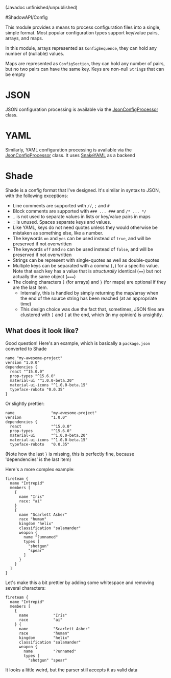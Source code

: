 (Javadoc unfinished/unpublished)

#ShadowAPI/Config

This module provides a means to process configuration files into a single, simple format. Most popular configuration
types support key/value pairs, arrays, and maps.

In this module, arrays represented as `ConfigSequence`, they can hold any number of (nullable) values.

Maps are represented as `ConfigSection`, they can hold any number of pairs, but no two pairs can have the same key.
Keys are non-null `String`s that can be empty

# JSON
JSON configuration processing is available via the
[JsonConfigProcessor](src/info/malignantshadow/api/config/processor/types/JsonConfigProcessor.kt) class.

# YAML
Similarly, YAML configuration processing is available via the
[JsonConfigProcessor](src/info/malignantshadow/api/config/processor/types/JsonConfigProcessor.kt) class. It uses
[SnakeYAML](//bitbucket.org/asomov/snakeyaml) as a backend

# Shade
Shade is a config  format that I've designed. It's similar in syntax to JSON, with the following exceptions:
* Line comments are supported with `//`, `;` and `#`
* Block comments are supported with `### ... ###` and `/* ... */`
* `,` is not used to separate values in lists or key/value pairs in maps
* `:` is unused. Spaces separate keys and values.
* Like YAML, keys do not need quotes unless they would otherwise be mistaken as something else, like a number.
* The keywords `on` and `yes` can be used instead of `true`, and will be preserved if not overwritten
* The keywords `off` and `no` can be used instead of `false`, and will be preserved if not overwritten
* Strings can be represent with single-quotes as well as double-quotes
* Multiple keys can be separated with a comma (`,`) for a specific value. Note that each key has a value that is
  *structurally* identical (`==`) but not actually the same object (`===`)
* The closing characters `]` (for arrays) and `}` (for maps) are optional if they are the last item.
  * Internally, this is handled by simply returning the map/array when the end of the source string has been reached
  (at an appropriate time)
  * This design choice was due the fact that, sometimes, JSON files are clustered with `]` and `{` at the end, which
    (in my opinion) is unsightly.

## What does it look like?
Good question! Here's an example, which is basically a `package.json` converted to Shade

```plaintext
name "my-awesome-project"
version "1.0.0"
dependencies {
  react "^15.0.0"
  prop-types "^15.6.0"
  material-ui "^1.0.0-beta.20"
  material-ui-icons "^1.0.0-beta.15"
  typeface-roboto "0.0.35"
}
```

Or slightly prettier:

```plaintext
name                "my-awesome-project"
version             "1.0.0"
dependencies {
  react             "^15.0.0"
  prop-types        "^15.6.0"
  material-ui       "^1.0.0-beta.20"
  material-ui-icons "^1.0.0-beta.15"
  typeface-roboto   "0.0.35"
```
(Note how the last `}` is missing, this is perfectly fine, because 'dependencies' is the last item)

Here's a more complex example:

```plaintext
fireteam {
  name "Intrepid"
  members [
    {
      name "Iris"
      race: "ai"
    }
    {
      name "Scarlett Asher"
      race "human"
      kingdom "helix"
      classification "salamander"
      weapon {
        name "?unnamed"
        types [
          "shotgun"
          "spear"
        ]
      }
    }
  ]
}
```
Let's make this a bit prettier by adding some whitespace and removing several characters:
```plaintext
fireteam {
  name "Intrepid"
  members [
    {
      name           "Iris"
      race           "ai"
    } {
      name           "Scarlett Asher"
      race           "human"
      kingdom        "helix"
      classification "salamander"
      weapon {
        name         "?unnamed"
        types [
          "shotgun" "spear"
```
It looks a little weird, but the parser still accepts it as valid data
